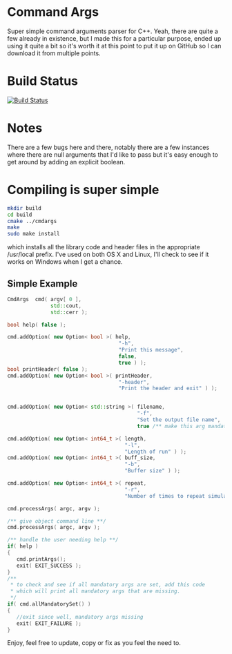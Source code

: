 Command Args
=====================
Super simple command arguments parser for C++.
Yeah, there are quite a few already in existence, but I made this for a 
particular purpose, ended up using it quite a 
bit so it's worth it at this point to put it
up on GitHub so I can download it from multiple
points.

# Build Status

[![Build Status](https://travis-ci.org/RaftLib/cmdargs.svg?branch=master)](https://travis-ci.org/RaftLib/cmdargs)

# Notes

There are a few bugs here and there, notably 
there are a few instances where there are
null arguments that I'd like to pass but
it's easy enough to get around by adding
an explicit boolean.  

# Compiling is super simple

```bash
mkdir build
cd build
cmake ../cmdargs
make
sudo make install
```


which installs all the
library code and header files in the appropriate
/usr/local prefix. I've used on both OS X and Linux,
I'll check to see if it works on Windows when I get a chance.

## Simple Example

```cpp
CmdArgs  cmd( argv[ 0 ],
              std::cout,
              std::cerr );

bool help( false );

cmd.addOption( new Option< bool >( help,
                                    "-h",
                                    "Print this message",
                                    false,
                                    true ) );
bool printHeader( false );
cmd.addOption( new Option< bool >( printHeader,
                                    "-header",
                                    "Print the header and exit" ) );


cmd.addOption( new Option< std::string >( filename,
                                          "-f",
                                          "Set the output file name",
                                          true /** make this arg mandatory **/ ) );

cmd.addOption( new Option< int64_t >( length, 
                                      "-l",
                                      "Length of run" ) );
cmd.addOption( new Option< int64_t >( buff_size,
                                      "-b",
                                      "Buffer size" ) );

cmd.addOption( new Option< int64_t >( repeat,
                                      "-r",
                                      "Number of times to repeat simulation" ) );

cmd.processArgs( argc, argv );

/** give object command line **/
cmd.processArgs( argc, argv );

/** handle the user needing help **/
if( help )
{
   cmd.printArgs();
   exit( EXIT_SUCCESS );
}
/** 
 * to check and see if all mandatory args are set, add this code
 * which will print all mandatory args that are missing.
 */
if( cmd.allMandatorySet() )
{ 
   //exit since well, mandatory args missing
   exit( EXIT_FAILURE );
}
```

Enjoy, feel free to update, copy or fix as you feel the need to.
